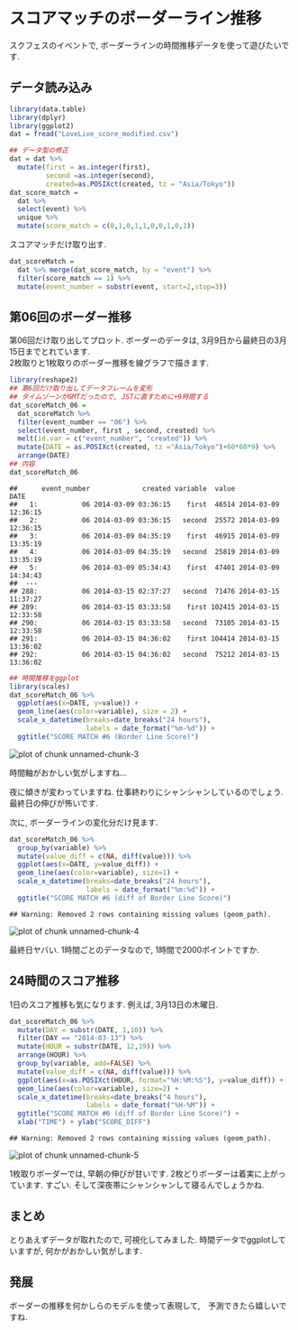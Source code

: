 スコアマッチのボーダーライン推移
===

スクフェスのイベントで, ボーダーラインの時間推移データを使って遊びたいです. 

## データ読み込み


```r
library(data.table)
library(dplyr)
library(ggplot2)
dat = fread("LoveLive_score_modified.csv")

## データ型の修正 
dat = dat %>% 
  mutate(first = as.integer(first), 
         second =as.integer(second), 
         created=as.POSIXct(created, tz = "Asia/Tokyo"))
dat_score_match = 
  dat %>% 
  select(event) %>% 
  unique %>% 
  mutate(score_match = c(0,1,0,1,1,0,0,1,0,1))
```

スコアマッチだけ取り出す. 

```r
dat_scoreMatch = 
  dat %>% merge(dat_score_match, by = "event") %>% 
  filter(score_match == 1) %>% 
  mutate(event_number = substr(event, start=2,stop=3))
```

## 第06回のボーダー推移
第06回だけ取り出してプロット. 
ボーダーのデータは, 3月9日から最終日の3月15日までとれています.  
2枚取りと1枚取りのボーダー推移を線グラフで描きます.

```r
library(reshape2)
## 第6回だけ取り出してデータフレームを変形
## タイムゾーンがGMTだったので, JSTに直すために+9時間する
dat_scoreMatch_06 = 
  dat_scoreMatch %>% 
  filter(event_number == "06") %>% 
  select(event_number, first , second, created) %>% 
  melt(id.var = c("event_number", "created")) %>% 
  mutate(DATE = as.POSIXct(created, tz ="Asia/Tokyo")+60*60*9) %>% 
  arrange(DATE)
## 内容
dat_scoreMatch_06
```

```
##      event_number             created variable  value                DATE
##   1:           06 2014-03-09 03:36:15    first  46514 2014-03-09 12:36:15
##   2:           06 2014-03-09 03:36:15   second  25572 2014-03-09 12:36:15
##   3:           06 2014-03-09 04:35:19    first  46915 2014-03-09 13:35:19
##   4:           06 2014-03-09 04:35:19   second  25819 2014-03-09 13:35:19
##   5:           06 2014-03-09 05:34:43    first  47401 2014-03-09 14:34:43
##  ---                                                                     
## 288:           06 2014-03-15 02:37:27   second  71476 2014-03-15 11:37:27
## 289:           06 2014-03-15 03:33:58    first 102415 2014-03-15 12:33:58
## 290:           06 2014-03-15 03:33:58   second  73105 2014-03-15 12:33:58
## 291:           06 2014-03-15 04:36:02    first 104414 2014-03-15 13:36:02
## 292:           06 2014-03-15 04:36:02   second  75212 2014-03-15 13:36:02
```

```r
## 時間推移をggplot
library(scales)
dat_scoreMatch_06 %>% 
  ggplot(aes(x=DATE, y=value)) + 
  geom_line(aes(color=variable), size = 2) + 
  scale_x_datetime(breaks=date_breaks("24 hours"), 
                   labels = date_format("%m-%d")) + 
  ggtitle("SCORE MATCH #6 (Border Line Score)")
```

![plot of chunk unnamed-chunk-3](figure/unnamed-chunk-3.png) 

時間軸がおかしい気がしますね...

夜に傾きが変わっていますね. 仕事終わりにシャンシャンしているのでしょう.
最終日の伸びが怖いです.

次に, ボーダーラインの変化分だけ見ます. 

```r
dat_scoreMatch_06 %>% 
  group_by(variable) %>% 
  mutate(value_diff = c(NA, diff(value))) %>% 
  ggplot(aes(x=DATE, y=value_diff)) +
  geom_line(aes(color=variable), size=1) + 
  scale_x_datetime(breaks=date_breaks("24 hours"), 
                   labels = date_format("%m:%d")) + 
  ggtitle("SCORE MATCH #6 (diff of Border Line Score)")
```

```
## Warning: Removed 2 rows containing missing values (geom_path).
```

![plot of chunk unnamed-chunk-4](figure/unnamed-chunk-4.png) 

最終日ヤバい.
1時間ごとのデータなので, 1時間で2000ポイントですか. 

## 24時間のスコア推移

1日のスコア推移も気になります. 例えば, 3月13日の木曜日.

```r
dat_scoreMatch_06 %>%
  mutate(DAY = substr(DATE, 1,10)) %>%
  filter(DAY == "2014-03-13") %>%
  mutate(HOUR = substr(DATE, 12,19)) %>%
  arrange(HOUR) %>% 
  group_by(variable, add=FALSE) %>% 
  mutate(value_diff = c(NA, diff(value))) %>% 
  ggplot(aes(x=as.POSIXct(HOUR, format="%H:%M:%S"), y=value_diff)) + 
  geom_line(aes(color=variable), size=2) + 
  scale_x_datetime(breaks=date_breaks("4 hours"), 
                   labels = date_format("%H-%M")) + 
  ggtitle("SCORE MATCH #6 (diff of Border Line Score)") + 
  xlab("TIME") + ylab("SCORE_DIFF")
```

```
## Warning: Removed 2 rows containing missing values (geom_path).
```

![plot of chunk unnamed-chunk-5](figure/unnamed-chunk-5.png) 

1枚取りボーダーでは, 早朝の伸びが甘いです. 
2枚どりボーダーは着実に上がっています. すごい. 
そして深夜帯にシャンシャンして寝るんでしょうかね. 


## まとめ
とりあえずデータが取れたので, 可視化してみました. 
時間データでggplotしていますが, 何かがおかしい気がします. 

## 発展
ボーダーの推移を何かしらのモデルを使って表現して,　予測できたら嬉しいですね. 

